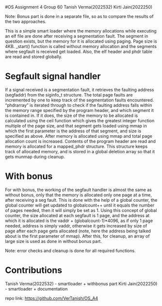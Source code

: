 #OS Assignment 4
Group 60
Tanish Verma(2022532)
Kirti Jain(2022250)

Note: Bonus part is done in a separate file, so as to compare the results of the two approaches.

This is a simple smart loader where the memory allocations while executing an elf file are done after receiving a segmentation fault. The segment in question exists, but the memory for it is allocated using paging. Page size is 4KB.
_start() function is called without memory allocation and the segments where segfault is received get loaded.
Also, the elf header and phdr table are read and stored globally.

# Segfault signal handler
If a signal received is a segmentation fault, it retrieves the faulting address (segfaddr) from the siginfo_t structure. The total page faults are incremented by one to keep track of the segmentation faults encountered. “phdrarray” is iterated through to check if the faulting address falls within the memory range specified by the program header, and which segment it is contained in. If it does, the size of the memory to be allocated is calculated using the ceil function which gives the greatest integer function multiple of the page size, and that segment gets loaded using mmap in which the first parameter is the address of that segment, and size is specified as above. 
After memory is allocated using mmap and total page allocation count is increased. Contents of the program header are read and memory is allocated for a mapped_phdr structure. This structure keeps track of allocated memory, and is stored in a global deletion array so that it gets munmap during cleanup.

# With bonus 
For with bonus, the working of the segfault handler is almost the same as without bonus, only that the memory is allocated only one page at a time, after receiving a seg fault. This is done with the help of a global counter, the global counter will get updated to globalcount++ until it equals the number of pages needed, then it will simply be set as 1. Using this concept of global counter, the size allocated at each segfault is 1 page, and the address at which it is allocated is the vaddr + (globalcount-1)*4096, as if only 1 page needed, address is simply vaddr, otherwise it gets increased by size of page after each page gets allocated (note, here the address being talked about is the first parameter of mmap).
After this, for cleanup, an array of large size is used as done in without bonus part.

Note: error checks and cleanup is done for all required functions.

# Contributions
Tanish Verma(2022532) - smartloader + withbonus part
Kirti Jain(2022250) - smartloader + documentation

repo link: https://github.com/VerTanish/OS_A4